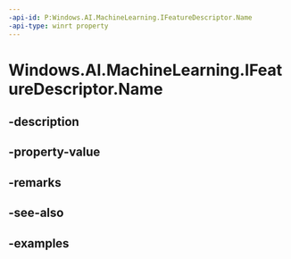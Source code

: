 ```yaml
---
-api-id: P:Windows.AI.MachineLearning.IFeatureDescriptor.Name
-api-type: winrt property
---
```


<!-- Property syntax.
public string Name { get; }
-->

# Windows.AI.MachineLearning.IFeatureDescriptor.Name

## -description

## -property-value

## -remarks

## -see-also

## -examples

